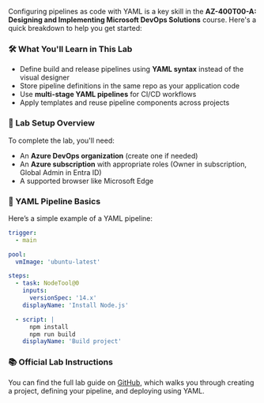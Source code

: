 Configuring pipelines as code with YAML is a key skill in the **AZ-400T00-A: Designing and Implementing Microsoft DevOps Solutions** course.
Here's a quick breakdown to help you get started:

### 🛠️ What You'll Learn in This Lab

- Define build and release pipelines using **YAML syntax** instead of the visual designer
- Store pipeline definitions in the same repo as your application code
- Use **multi-stage YAML pipelines** for CI/CD workflows
- Apply templates and reuse pipeline components across projects

### 🧪 Lab Setup Overview

To complete the lab, you'll need:

- An **Azure DevOps organization** (create one if needed)
- An **Azure subscription** with appropriate roles (Owner in subscription, Global Admin in Entra ID)
- A supported browser like Microsoft Edge

### 📄 YAML Pipeline Basics

Here’s a simple example of a YAML pipeline:

```yaml
trigger:
  - main

pool:
  vmImage: 'ubuntu-latest'

steps:
  - task: NodeTool@0
    inputs:
      versionSpec: '14.x'
    displayName: 'Install Node.js'

  - script: |
      npm install
      npm run build
    displayName: 'Build project'
```

### 📚 Official Lab Instructions

You can find the full lab guide on [GitHub](https://github.com/MicrosoftLearning/AZ400-DesigningandImplementingMicrosoftDevOpsSolutions/blob/master/Instructions/Labs/AZ400_M03_L07_Configure_Pipelines_as_Code_with_YAML.md), which walks you through creating a project, defining your pipeline, and deploying using YAML.
